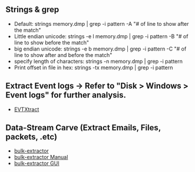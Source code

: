 ## Strings & grep

* Default: strings memory.dmp &#124; grep -i pattern -A "# of line to show after the match"
* Little endian unicode: strings -e l memory.dmp &#124; grep -i pattern -B "# of line to show before the match"
* big endian unicode: strings -e b memory.dmp &#124; grep -i pattern -C "# of line to show after and before the match"
* specify length of characters: strings -n memory.dmp &#124; grep -i pattern
* Print offset in file in hex: strings -tx memory.dmp &#124; grep -i pattern

## Extract Event logs -> Refer to "Disk > Windows > Event logs" for further analysis.

* [EVTXtract](https://github.com/williballenthin/EVTXtract)

## Data-Stream Carve (Extract Emails, Files, packets, .etc)

* [bulk-extractor](https://github.com/simsong/bulk_extractor)
* [bulk-extractor Manual](https://digitalcorpora.s3.amazonaws.com/downloads/bulk_extractor/BEUsersManual.pdf)
* [bulk-extractor GUI](https://github.com/simsong/BEViewer)
